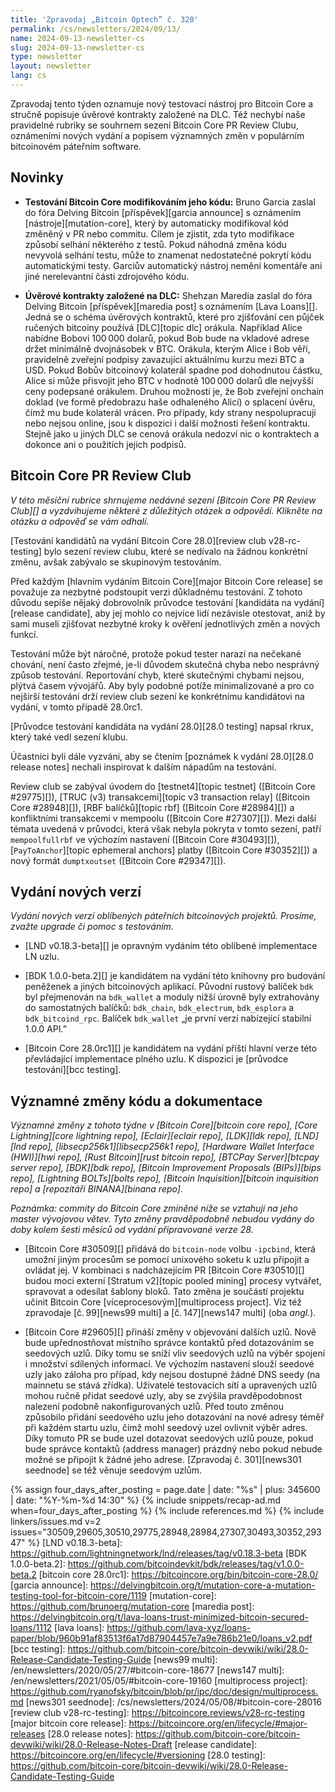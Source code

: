```yaml
---
title: 'Zpravodaj „Bitcoin Optech” č. 320'
permalink: /cs/newsletters/2024/09/13/
name: 2024-09-13-newsletter-cs
slug: 2024-09-13-newsletter-cs
type: newsletter
layout: newsletter
lang: cs
---
```

Zpravodaj tento týden oznamuje nový testovací nástroj pro Bitcoin Core a
stručně popisuje úvěrové kontrakty založené na DLC. Též nechybí naše
pravidelné rubriky se souhrnem sezení Bitcoin Core PR Review Clubu,
oznámeními nových vydání a popisem významných změn v populárním
bitcoinovém páteřním software.

## Novinky

- **Testování Bitcoin Core modifikováním jeho kódu:** Bruno Garcia zaslal do fóra
  Delving Bitcoin [příspěvek][garcia announce] s oznámením [nástroje][mutation-core],
  který by automaticky modifikoval kód změněný v PR nebo commitu. Cílem
  je zjistit, zda tyto modifikace způsobí selhání některého z testů.
  Pokud náhodná změna kódu nevyvolá selhání testu, může to znamenat
  nedostatečné pokrytí kódu automatickými testy. Garciův automatický
  nástroj nemění komentáře ani jiné nerelevantní části zdrojového kódu.

- **Úvěrové kontrakty založené na DLC:** Shehzan Maredia zaslal do fóra
  Delving Bitcoin [příspěvek][maredia post] s oznámením [Lava Loans][].
  Jedná se o schéma úvěrových kontraktů, které pro zjišťování cen půjček
  ručených bitcoiny používá [DLC][topic dlc] orákula. Například Alice nabídne
  Bobovi 100 000 dolarů, pokud Bob bude na vkladové adrese držet minimálně
  dvojnásobek v BTC. Orákula, kterým Alice i Bob věří, pravidelně zveřejní
  podpisy zavazující aktuálnímu kurzu mezi BTC a USD. Pokud Bobův
  bitcoinový kolaterál spadne pod dohodnutou částku, Alice si může přisvojit
  jeho BTC v hodnotě 100 000 dolarů dle nejvyšší ceny podepsané orákulem.
  Druhou možností je, že Bob zveřejní onchain doklad (ve formě předobrazu
  haše odhaleného Alicí) o splacení úvěru, čímž mu bude kolaterál vrácen.
  Pro případy, kdy strany nespolupracují nebo nejsou online, jsou k dispozici
  i další možnosti řešení kontraktu. Stejně jako u jiných DLC se cenová
  orákula nedozví nic o kontraktech a dokonce ani o použitích jejich
  podpisů.

## Bitcoin Core PR Review Club

*V této měsíční rubrice shrnujeme nedávné sezení [Bitcoin Core PR Review Club][] a
vyzdvihujeme některé z důležitých otázek a odpovědí. Klikněte na otázku a odpověď se vám odhalí.*

[Testování kandidátů na vydání Bitcoin Core 28.0][review club v28-rc-testing]
bylo sezení review clubu, které se nedívalo na žádnou konkrétní změnu,
avšak zabývalo se skupinovým testováním.

Před každým [hlavním vydáním Bitcoin Core][major Bitcoin Core release] se
považuje za nezbytné podstoupit verzi důkladnému testování. Z tohoto důvodu
sepíše nějaký dobrovolník průvodce testování [kandidáta na vydání][release
candidate], aby jej mohlo co nejvíce lidí nezávisle otestovat, aniž by
sami museli zjišťovat nezbytné kroky k ověření jednotlivých změn a nových
funkcí.

Testování může být náročné, protože pokud tester narazí na nečekané chování,
není často zřejmé, je-li důvodem skutečná chyba nebo nesprávný způsob testování.
Reportování chyb, které skutečnými chybami nejsou, plýtvá časem vývojářů.
Aby byly podobné potíže minimalizované a pro co nejširší testování
drží review club sezení ke konkrétnímu kandidátovi na vydání, v tomto případě
28.0rc1.

[Průvodce testování kandidáta na vydání 28.0][28.0 testing] napsal rkrux,
který také vedl sezení klubu.

Účastníci byli dále vyzváni, aby se čtením [poznámek k vydání 28.0][28.0
release notes] nechali inspirovat k dalším nápadům na testování.

Review club se zabýval úvodem do [testnet4][topic testnet]
([Bitcoin Core #29775][]), [TRUC (v3) transakcemi][topic v3
transaction relay] ([Bitcoin Core #28948][]), [RBF balíčků][topic
rbf] ([Bitcoin Core #28984][]) a konfliktními transakcemi v mempoolu
([Bitcoin Core #27307][]). Mezi další témata uvedená v průvodci, která však
nebyla pokryta v tomto sezení, patří `mempoolfullrbf` ve výchozím nastavení
([Bitcoin Core #30493][]), [`PayToAnchor`][topic ephemeral anchors] platby
([Bitcoin Core #30352][]) a nový formát `dumptxoutset` ([Bitcoin Core #29347][]).

## Vydání nových verzí

*Vydání nových verzí oblíbených páteřních bitcoinových projektů. Prosíme,
zvažte upgrade či pomoc s testováním.*

- [LND v0.18.3-beta][] je opravným vydáním této oblíbené implementace
  LN uzlu.

- [BDK 1.0.0-beta.2][] je kandidátem na vydání této knihovny pro budování peněženek
  a jiných bitcoinových aplikací. Původní rustový balíček `bdk` byl přejmenován
  na `bdk_wallet` a moduly nižší úrovně byly extrahovány do samostatných balíčků:
  `bdk_chain`, `bdk_electrum`, `bdk_esplora` a `bdk_bitcoind_rpc`. Balíček
  `bdk_wallet` „je první verzí nabízející stabilní 1.0.0 API.”


- [Bitcoin Core 28.0rc1][] je kandidátem na vydání příští hlavní verze této převládající
  implementace plného uzlu. K dispozici je [průvodce testování][bcc testing].

## Významné změny kódu a dokumentace

_Významné změny z tohoto týdne v [Bitcoin Core][bitcoin core repo], [Core
Lightning][core lightning repo], [Eclair][eclair repo], [LDK][ldk repo],
[LND][lnd repo], [libsecp256k1][libsecp256k1 repo], [Hardware Wallet
Interface (HWI)][hwi repo], [Rust Bitcoin][rust bitcoin repo], [BTCPay
Server][btcpay server repo], [BDK][bdk repo], [Bitcoin Improvement
Proposals (BIPs)][bips repo], [Lightning BOLTs][bolts repo],
[Bitcoin Inquisition][bitcoin inquisition repo] a [repozitáři BINANA][binana
repo]._

_Poznámka: commity do Bitcoin Core zmíněné níže se vztahují na jeho master vývojovou
větev. Tyto změny pravděpodobně nebudou vydány do doby kolem šesti měsíců od vydání
připravované verze 28._

- [Bitcoin Core #30509][] přidává do `bitcoin-node` volbu `-ipcbind`, která umožní
  jiným procesům se pomocí unixového soketu k uzlu připojit a ovládat jej.
  V kombinaci s nadcházejícím PR [Bitcoin Core #30510][] budou moci externí
  [Stratum v2][topic pooled mining] procesy vytvářet, spravovat a odesílat šablony
  bloků. Tato změna je součástí projektu učinit Bitcoin Core [víceprocesovým][multiprocess
  project]. Viz též zpravodaje [č. 99][news99 multi] a [č. 147][news147 multi] (oba _angl._).

- [Bitcoin Core #29605][] přináší změny v objevování dalších uzlů. Nově bude
  upřednostňovat místního správce kontaktů před dotazováním se seedových uzlů.
  Díky tomu se sníží vliv seedových uzlů na výběr spojení i množství sdílených
  informací. Ve výchozím nastavení slouží seedové uzly jako záloha pro případ,
  kdy nejsou dostupné žádné DNS seedy (na mainnetu se stává zřídka). Uživatelé
  testovacích sítí a upravených uzlů mohou ručně přidat seedové uzly, aby
  se zvýšila pravděpodobnost nalezení podobně nakonfigurovaných uzlů. Před touto
  změnou způsobilo přidání seedového uzlu jeho dotazování na nové adresy téměř
  při každém startu uzlu, čímž mohl seedový uzel ovlivnit výběr adres. Díky tomuto
  PR se bude uzel dotazovat seedových uzlů pouze, pokud bude správce kontaktů
  (address manager) prázdný nebo pokud nebude možné se připojit k žádné jeho adrese.
  [Zpravodaj č. 301][news301 seednode] se též věnuje seedovým uzlům.

{% assign four_days_after_posting = page.date | date: "%s" | plus: 345600 | date: "%Y-%m-%d 14:30" %}
{% include snippets/recap-ad.md when=four_days_after_posting %}
{% include references.md %}
{% include linkers/issues.md v=2 issues="30509,29605,30510,29775,28948,28984,27307,30493,30352,29347" %}
[LND v0.18.3-beta]: https://github.com/lightningnetwork/lnd/releases/tag/v0.18.3-beta
[BDK 1.0.0-beta.2]: https://github.com/bitcoindevkit/bdk/releases/tag/v1.0.0-beta.2
[bitcoin core 28.0rc1]: https://bitcoincore.org/bin/bitcoin-core-28.0/
[garcia announce]: https://delvingbitcoin.org/t/mutation-core-a-mutation-testing-tool-for-bitcoin-core/1119
[mutation-core]: https://github.com/brunoerg/mutation-core
[maredia post]: https://delvingbitcoin.org/t/lava-loans-trust-minimized-bitcoin-secured-loans/1112
[lava loans]: https://github.com/lava-xyz/loans-paper/blob/960b91af83513f6a17d87904457e7a9e786b21e0/loans_v2.pdf
[bcc testing]: https://github.com/bitcoin-core/bitcoin-devwiki/wiki/28.0-Release-Candidate-Testing-Guide
[news99 multi]: /en/newsletters/2020/05/27/#bitcoin-core-18677
[news147 multi]: /en/newsletters/2021/05/05/#bitcoin-core-19160
[multiprocess project]: https://github.com/ryanofsky/bitcoin/blob/pr/ipc/doc/design/multiprocess.md
[news301 seednode]: /cs/newsletters/2024/05/08/#bitcoin-core-28016
[review club v28-rc-testing]: https://bitcoincore.reviews/v28-rc-testing
[major bitcoin core release]: https://bitcoincore.org/en/lifecycle/#major-releases
[28.0 release notes]: https://github.com/bitcoin-core/bitcoin-devwiki/wiki/28.0-Release-Notes-Draft
[release candidate]: https://bitcoincore.org/en/lifecycle/#versioning
[28.0 testing]: https://github.com/bitcoin-core/bitcoin-devwiki/wiki/28.0-Release-Candidate-Testing-Guide
